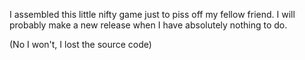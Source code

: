 I assembled this little nifty game just to piss off my fellow friend.
I will probably make a new release when I have absolutely nothing to do.

(No I won't, I lost the source code)
